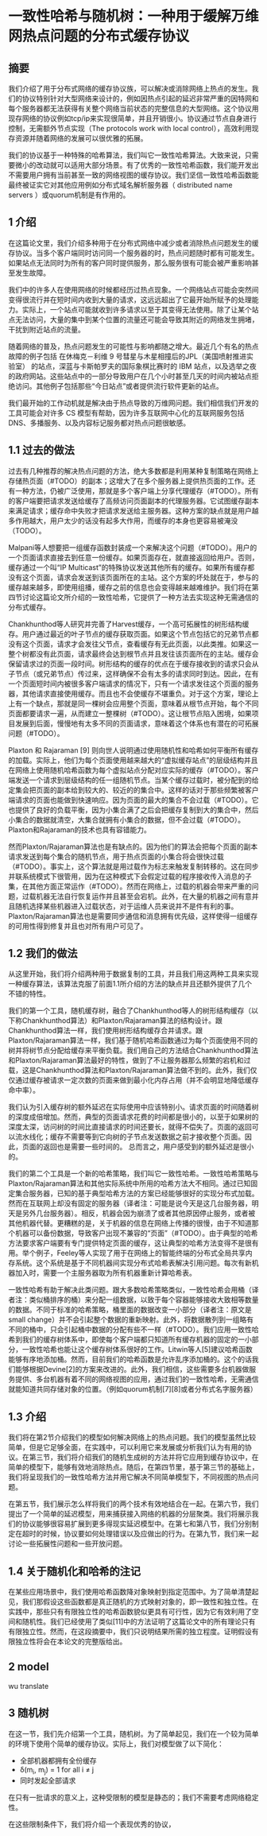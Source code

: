 # 一致性哈希与随机树：一种用于缓解万维网热点问题的分布式缓存协议

## 摘要
我们介绍了用于分布式网络的缓存协议族，可以解决或消除网络上热点的发生。我们的协议特别针对大型网络来设计的，例如因热点引起的延迟非常严重的因特网和每个服务器都无法获得有关整个网络当前状态的完整信息的大型网络。这个协议用现存网络的协议例如tcp/ip来实现很简单，并且开销很小。协议通过节点自身进行控制，无需额外节点实现（The protocols work with local control），高效利用现存资源并随着网络的发展可以很优雅的拓展。

我们的协议基于一种特殊的哈希算法，我们叫它一致性哈希算法。大致来说，只需要微小的改动就可以适用大部分场景。有了优秀的一致性哈希函数，我们能开发出不需要用户拥有当前甚至一致的网络视图的缓存协议。我们坚信一致性哈希函数能最终被证实它对其他应用例如分布式域名解析服务器（ distributed name
servers ）或quorum机制是有作用的。

## 1 介绍

在这篇论文里，我们介绍多种用于在分布式网络中减少或者消除热点问题发生的缓存协议。当多个客户端同时访问同一个服务器的时，热点问题随时都有可能发生。如果站点无法同时为所有的客户同时提供服务，那么服务很有可能会被严重影响甚至发生故障。

我们中的许多人在使用网络的时候都经历过热点现象。一个网络站点可能会突然间变得很流行并在短时间内收到大量的请求，这远远超出了它最开始所赋予的处理能力。实际上，一个站点可能就收到许多请求以至于其变得无法使用。除了让某个站点无法访问，大量的集中到某个位置的流量还可能会导致其附近的网络发生拥堵，干扰到附近站点的流量。

随着网络的普及，热点问题发生的可能性与影响都随之增大。最近几个有名的热点故障的例子包括 在休梅克－利维 9 号彗星与木星相撞后的JPL（美国喷射推进实验室） 的站点，深蓝与卡斯帕罗夫的国际象棋比赛时的 IBM 站点，以及选举之夜的政府网站。这些站点中的一部分导致用户在几个小时甚至几天的时间内被站点拒绝访问。其他例子包括那些“今日站点”或者提供流行软件更新的站点。

我们最开始的工作动机就是解决由于热点导致的万维网问题。我们相信我们开发的工具可能会对许多 CS 模型有帮助，因为许多互联网中心化的互联网服务包括 DNS、多播服务、以及内容标记服务都对热点问题很敏感。

## 1.1 过去的做法

过去有几种推荐的解决热点问题的方法，绝大多数都是利用某种复制策略在网络上存储热页面（#TODO）的副本；这增大了在多个服务器上提供热页面的工作。还有一种方法，仍被广泛使用，那就是多个客户端上分享代理缓存（#TODO）。所有的客户端要把请求发送给缓存了高频访问页面副本的代理服务器。它试图缓存副本来满足请求；缓存命中失败才把请求发送给主服务器。这种方案的缺点就是用户越多作用越大，用户太少的话没有起多大作用，而缓存的本身也更容易被淹没（TODO）。

Malpani等人想要把一组缓存函数封装成一个来解决这个问题（#TODO）。用户的一个页面请求直接去到任意一份缓存。如果页面存在，就直接返回给用户。否则，缓存通过一个叫“IP Multicast”的特殊协议发送其他所有的缓存。如果所有缓存都没有这个页面，请求会发送到该页面所在的主站。这个方案的坏处就在于，参与的缓存越来越多，即使用组播，缓存之前的信息也会变得越来越难维护。我们将在第四节讨论这篇论文所介绍的一致性哈希，它提供了一种方法去实现这种无需通信的分布式缓存。

Chankhunthod等人研究并完善了Harvest缓存，一个高可拓展性的树形结构缓存。用户通过最近的叶子节点的缓存获取页面。如果这个节点包括它的兄弟节点都没有这个页面，请求才会发往父节点，查看缓存有无此页面，以此类推。如果这一整个树都没有此页面，请求最终会达到根节点并且发往该页面所在的主站。缓存会保留请求过的页面一段时间。树形结构的缓存的优点在于缓存接收到的请求只会从子节点（或兄弟节点）传过来，这样确保不会有太多的请求同时到达。因此，在有一个页面短时间内被很多客户端请求的情况下，只有一个请求发往这个页面的服务器，其他请求直接使用缓存。而且也不会使缓存不堪重负。对于这个方案，理论上上有一个缺点，那就是同一棵树会应用整个页面，意味着从根节点开始，每个不同页面都要请求一遍，从而建立一整棵树（#TODO）。这让根节点陷入困境，如果项目发展到后面，慢慢地有太多不同的页面请求，意味着这个体系也有潜在的可拓展问题（#TODO）。

Plaxton 和 Rajaraman [9] 则向世人说明通过使用随机性和哈希如何平衡所有缓存的加载。实际上，他们为每个页面使用越来越大的“虚拟缓存站点”的层级结构并且在网络上使用随机哈希函数为每个虚拟站点分配对应实际的缓存（#TODO）。客户端发送一个请求到层级结构的任一组随机节点。当某个缓存过载时，被分配到的给定集会把页面的副本给到较大的、较近的的集合中。这样的话对于那些频繁被客户端请求的页面也能做到快速响应。因为页面的最大的集合不会过载（#TODO）。它也提供了良好的负载平衡，因为小集合满了之后会把缓存复制到大的集合中，然后小集合的数据就清空，大集合就拥有小集合的数据，但不会过载（#TODO）。Plaxton和Rajaraman的技术也具有容错能力。

然而Plaxton/Rajaraman算法也是有缺点的。因为他们的算法会把每个页面的副本请求发送到每个集合的随机节点，用于热点页面的小集合将会很快过载（#TODO）。事实上，这个算法就是用过载作为标志来触发复制转移的。这在同步并联系统模式下很管用，因为在这种模式下会假定过载的程序接收传入消息的子集，在其他方面正常运作（#TODO）。然而在网络上，过载的机器会带来严重的问题，过载机器无法自行恢复运作并且甚至会宕机。此外，在大量的机器之间有意并且随机选择某些机器进入过载状态，对于运维人员来说并不是件有利的事。Plaxton/Rajaraman算法也是需要同步通信和消息拥有优先级，这样使得一组缓存的可用性得到修复并且也对所有用户可见了。

## 1.2 我们的做法

从这里开始，我们将介绍两种用于数据复制的工具，并且我们用这两种工具来实现一种缓存算法，该算法克服了前面1.1所介绍的方法的缺点并且还额外提供了几个不错的特性。

我们的第一个工具，随机缓存树，融合了Chankhunthod等人的树形结构缓存（以下称Chankhunthod算法）和Plaxton/Rajaraman算法的结构设计。跟
Chankhunthod算法一样，我们使用树形结构缓存合并请求。跟Plaxton/Rajaraman算法一样，我们基于随机哈希函数通过为每个页面使用不同的树并将树节点分配给缓存来平衡负载。我们用自己的方法结合Chankhunthod算法和Plaxton/Rajaraman算法最好的特性，做到了不让服务器那么频繁的宕机和过载，这是Chankhunthod算法和Plaxton/Rajaraman算法做不到的。此外，我们仅仅通过缓存被请求一定次数的页面来做到最小化内存占用（并不会明显地降低缓存命中率）。

我们认为引入缓存树的额外延迟在实际使用中应该特别小。请求页面的时间随着树的深度成倍增加。然而，典型的页面请求花费的时间都是很小的，以至于如果树的深度太深，访问树的时间比直接请求的时间还要长，就得不偿失了。页面的返回可以流水线化；缓存不需要等到它向树的子节点发送数据之前才接收整个页面。因此，页面的返回也是需要一些时间的。 总而言之，用户感受到的额外延迟是很小的。

我们的第二个工具是一个新的哈希策略，我们叫它一致性哈希。一致性哈希策略与Plaxton/Rajaraman算法和其他实际系统中所用的哈希方法大不相同。通过已知固定集合服务器，已知的基于典型哈希方法的方案已经能够很好的实现分布式加载。然而在互联网上却没有固定的服务器（译者注：可能是说今天是这几台服务器，明天是另外几台服务器）。相反，机器会因为崩溃了或者其他原因停止服务，或者被其他机器代替。更糟糕的是，关于机器的信息在网络上传播的很慢，由于不知道那个机器可以备份数据，导致客户出现不兼容的“页面”（#TODO）。由于典型的哈希方法要求客户端要有专门提供特定页面的缓存，这让典型的哈希方法变得不是很有用。举个例子，Feeley等人实现了用于在网络上的智能终端的分布式全局共享内存系统。这个系统是基于不同机器间实现分布式哈希表解决引用问题。每次有新机器加入时，需要一个主服务器取为所有机器重新计算哈希表。

一致性哈希有助于解决此类问题。跟大多数哈希策略类似，一致性哈希会用桶（译者注：类似桶排序的桶）来分配一组数据，以致于每个容器能够接收大致相等数量的数据。不同于标准的哈希策略，桶里面的数据改变一小部分（译者注：原文是small change）并不会引起整个数据的重新映射。此外，将数据散列到一组略有不同的桶中，只会引起桶中数据的分配有些不一样（#TODO）。我们应用一致性哈希到我们的缓存树体系中，即使每个客户端都只知道所有缓存机器的固定的一小部分，一致性哈希也能让这个缓存树体系很好的工作。Litwin等人[5]建议哈希函数能够有序地添加桶。然而，目前我们的哈希函数是允许乱序添加桶的。这个的话我们能够根据Devine[2]的方案来改进的。此外，我们相信，这些需要多台机器做服务提供、多台机器有着不同的网络视图的应用，通过我们的一致性哈希，无需通信就能知道共同存储对象的位置。（例如quorum机制[7][8]或者分布式名字服务器）

## 1.3 介绍

我们将在第2节介绍我们的模型如何解决网络上的热点问题。我们的模型虽然比较简单，但是它足够全面，在实践中，可以利用它来发展或分析我们认为有用的协议。在第三节，我们将介绍我们的随机生成树的方法并将它应用到缓存协议中，在简单的模型下，能够有效地消除热点。随后，在第四节里，基于第三节的基础上，我们将呈现我们的一致性哈希方法并用它解决不同简单模型下，不同视图的热点问题。

在第五节，我们展示怎么样将我们的两个技术有效地结合在一起。在第六节，我们提出了一个简单的延迟模型，用来捕获接入网络的机器的分层聚类。我们将展示我们的协议能够很容易扩展到更多得现实延迟模型中。在第七和第八节，我们分别制定在超时的时候，协议要如何处理错误以及应做出的行为。在第九节，我们来一起讨论一些拓展性问题和一些开放问题。

## 1.4 关于随机化和哈希的注记

在某些应用场景中，我们使用哈希函数降对象映射到指定范围中。为了简单清楚起见，我们那假设这些函数都是真正随机的方式映射对象的，即一致性和独立性。在实践中，那些只有有限独立性的哈希函数貌似更具有可行性，因为它有效利用了空间和随机性。我们已经使用了类似[11]中的方法证明了这篇论文中的所有理论只有有限独立性。然而，在这段摘要中，我们只说明结果所需的独立程度。证明假设有限独立性将会在本论文的完整版给出。

## 2 model

wu translate

## 3 随机树

在这一节，我们先介绍第一个工具，随机树。为了简单起见，我们在一个较为简单的环境下使用个简单的缓存协议。实际上，我们对模型做了以下简化：

* 全部机器都拥有全份缓存
* δ(m<sub>i</sub>, m<sub>j</sub>) = 1 for all i ≠ j
* 同时发起全部请求

在只有一批请求的意义上，这种受限制的模型是静态的；我们不需要考虑网络稳定性。

在这些限制条件下，我们将介绍一个表现优秀的协议，
